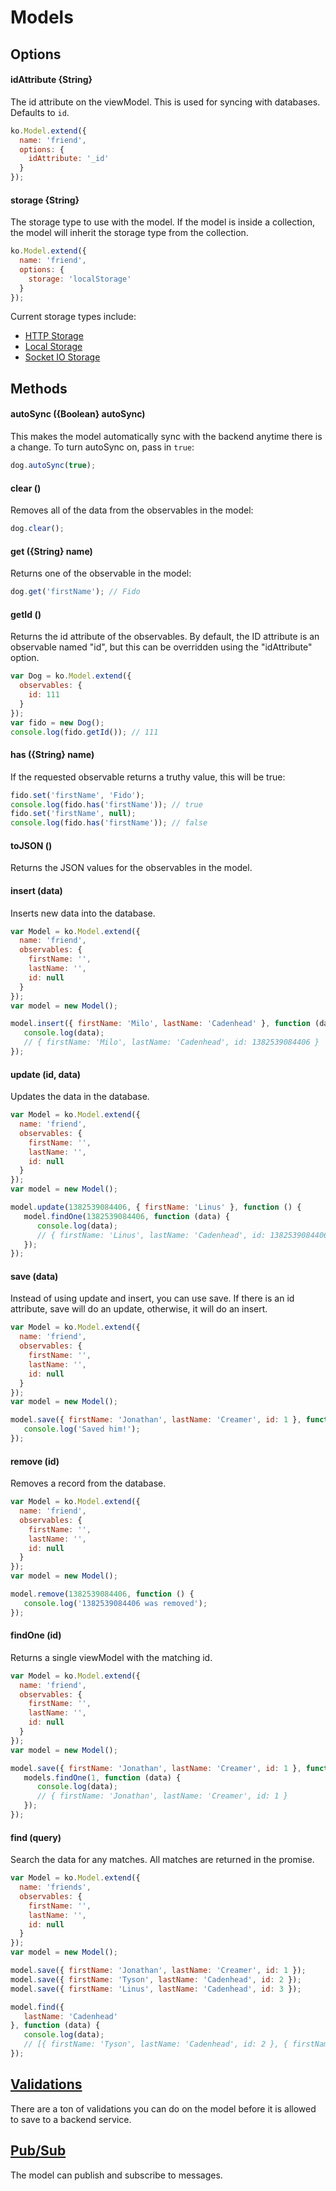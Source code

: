 # Models

## Options

#### idAttribute {String}
The id attribute on the viewModel. This is used for syncing with databases. Defaults to `id`.

```js
ko.Model.extend({
  name: 'friend',
  options: {
    idAttribute: '_id'
  }
});
```

#### storage {String}

The storage type to use with the model. If the model is inside a collection, the model will inherit the storage type from the collection.

```js
ko.Model.extend({
  name: 'friend',
  options: {
    storage: 'localStorage'
  }
});
```
Current storage types include:

- [HTTP Storage](httpStorage.md)
- [Local Storage](localStorage.md)
- [Socket IO Storage](socketIoStorage.md)

## Methods

#### autoSync ({Boolean} autoSync)

This makes the model automatically sync with the backend anytime there is a change. To turn autoSync on, pass in `true`:

```js
dog.autoSync(true);
```

#### clear ()

Removes all of the data from the observables in the model:

```js
dog.clear();
```

#### get ({String} name)

Returns one of the observable in the model:

```js
dog.get('firstName'); // Fido
```

#### getId ()

Returns the id attribute of the observables. By default, the ID attribute is an observable named "id", but this can be overridden using the "idAttribute" option.

```js
var Dog = ko.Model.extend({
  observables: {
    id: 111
  }
});
var fido = new Dog();
console.log(fido.getId()); // 111
```

#### has ({String} name)

If the requested observable returns a truthy value, this will be true:

```js
fido.set('firstName', 'Fido');
console.log(fido.has('firstName')); // true
fido.set('firstName', null);
console.log(fido.has('firstName')); // false
```

#### toJSON ()

Returns the JSON values for the observables in the model.

#### insert (data)
Inserts new data into the database.

```js
var Model = ko.Model.extend({
  name: 'friend',
  observables: {
    firstName: '',
    lastName: '',
    id: null
  }
});
var model = new Model();

model.insert({ firstName: 'Milo', lastName: 'Cadenhead' }, function (data) {
   console.log(data);
   // { firstName: 'Milo', lastName: 'Cadenhead', id: 1382539084406 }
});
```

#### update (id, data)
Updates the data in the database.

```js
var Model = ko.Model.extend({
  name: 'friend',
  observables: {
    firstName: '',
    lastName: '',
    id: null
  }
});
var model = new Model();

model.update(1382539084406, { firstName: 'Linus' }, function () {
   model.findOne(1382539084406, function (data) {
      console.log(data);
      // { firstName: 'Linus', lastName: 'Cadenhead', id: 1382539084406 }
   });
}); 
```

#### save (data)
Instead of using update and insert, you can use save. If there is an id attribute, save will do an update, otherwise, it will do an insert.

```js
var Model = ko.Model.extend({
  name: 'friend',
  observables: {
    firstName: '',
    lastName: '',
    id: null
  }
});
var model = new Model();

model.save({ firstName: 'Jonathan', lastName: 'Creamer', id: 1 }, function () {
   console.log('Saved him!');
});
```

#### remove (id)
Removes a record from the database.

```js
var Model = ko.Model.extend({
  name: 'friend',
  observables: {
    firstName: '',
    lastName: '',
    id: null
  }
});
var model = new Model();

model.remove(1382539084406, function () {
   console.log('1382539084406 was removed');
});
```

#### findOne (id)
Returns a single viewModel with the matching id.

```js
var Model = ko.Model.extend({
  name: 'friend',
  observables: {
    firstName: '',
    lastName: '',
    id: null
  }
});
var model = new Model();

model.save({ firstName: 'Jonathan', lastName: 'Creamer', id: 1 }, function () {
   models.findOne(1, function (data) {
      console.log(data);
      // { firstName: 'Jonathan', lastName: 'Creamer', id: 1 }
   });
});
```

#### find (query)
Search the data for any matches. All matches are returned in the promise.

```js
var Model = ko.Model.extend({
  name: 'friends',
  observables: {
    firstName: '',
    lastName: '',
    id: null
  }
});
var model = new Model();

model.save({ firstName: 'Jonathan', lastName: 'Creamer', id: 1 });
model.save({ firstName: 'Tyson', lastName: 'Cadenhead', id: 2 });
model.save({ firstName: 'Linus', lastName: 'Cadenhead', id: 3 });

model.find({
   lastName: 'Cadenhead'   
}, function (data) {
   console.log(data); 
   // [{ firstName: 'Tyson', lastName: 'Cadenhead', id: 2 }, { firstName: 'Linus', lastName: 'Cadenhead', id: 3 }]
});
```

## [Validations](validations.md)

There are a ton of validations you can do on the model before it is allowed to save to a backend service.

## [Pub/Sub](pubsub.md)

The model can publish and subscribe to messages.